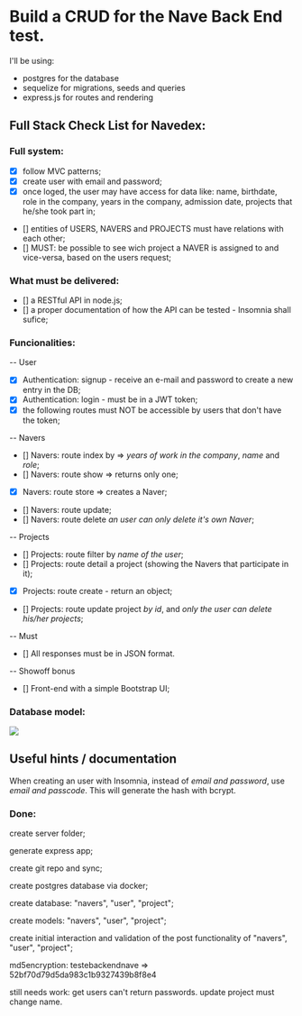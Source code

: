 # Build a CRUD for the Nave Back End test.

I'll be using:
* postgres for the database
* sequelize for migrations, seeds and queries
* express.js for routes and rendering

## Full Stack Check List for Navedex:

### Full system:
* [X] follow MVC patterns;
* [X] create user with email and password;
* [X] once loged, the user may have access for data like: name, birthdate, role in the company, years in the company, admission date, projects that he/she took part in; 
* [] entities of USERS, NAVERS and PROJECTS must have relations with each other;
* [] MUST: be possible to see wich project a NAVER is assigned to and vice-versa, based on the users request;

### What must be delivered:
* [] a RESTful API in node.js;
* [] a proper documentation of how the API can be tested - Insomnia shall sufice;

### Funcionalities:
-- User
* [X] Authentication: signup - receive an e-mail and password to create a new entry in the DB;
* [X] Authentication: login - must be in a JWT token;
* [X] the following routes must NOT be accessible by users that don't have the token;

-- Navers
* [] Navers: route index by => *years of work in the company*, *name* and *role*;
* [] Navers: route show => returns only one;
* [X] Navers: route store => creates a Naver;
* [] Navers: route update;
* [] Navers: route delete *an user can only delete it's own Naver*;

-- Projects
* [] Projects: route filter by *name of the user*;
* [] Projects: route detail a project (showing the Navers that participate in it);
* [X] Projects: route create - return an object;
* [] Projects: route update project *by id*, and *only the user can delete his/her projects*;

-- Must
* [] All responses must be in JSON format.

-- Showoff bonus
* [] Front-end with a simple Bootstrap UI;

### Database model:
![](https://app.lucidchart.com/publicSegments/view/efcdfa64-443d-4c3e-afe1-a909581c604f/image.png)

## Useful hints / documentation

  When creating an user with Insomnia, instead of *email and password*, use *email and passcode*.
  This will generate the hash with bcrypt.
  
### Done:
  create server folder;

  generate express app;
  
  create git repo and sync;

  create postgres database via docker;
  
  create database: "navers", "user", "project";

  create models: "navers", "user", "project";

  create initial interaction and validation of the post functionality of "navers", "user", "project";

  md5encryption: testebackendnave => 52bf70d79d5da983c1b9327439b8f8e4

  still needs work: get users can't return passwords.
  update project must change name.